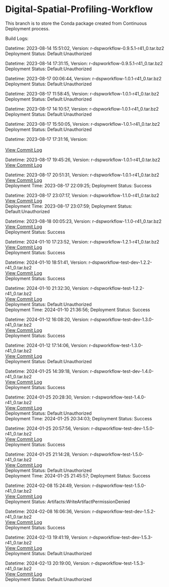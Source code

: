 # Digital-Spatial-Profiling-Workflow

This branch is to store the Conda package created from Continuous Deployment process.

Build Logs:

Datetime: 2023-08-14 15:51:02, Version:  r-dspworkflow-0.9.5.1-r41_0.tar.bz2
<br>Deployment Status: Default:Unauthorized

Datetime: 2023-08-14 17:31:15, Version:  r-dspworkflow-0.9.5.1-r41_0.tar.bz2
<br>Deployment Status: Default:Unauthorized

Datetime: 2023-08-17 00:06:44, Version:  r-dspworkflow-1.0.1-r41_0.tar.bz2
<br>Deployment Status: Default:Unauthorized

Datetime: 2023-08-17 11:58:45, Version:  r-dspworkflow-1.0.1-r41_0.tar.bz2
<br>Deployment Status: Default:Unauthorized

Datetime: 2023-08-17 14:10:57, Version:  r-dspworkflow-1.0.1-r41_0.tar.bz2
<br>Deployment Status: Default:Unauthorized

Datetime: 2023-08-17 15:50:05, Version:  r-dspworkflow-1.0.1-r41_0.tar.bz2
<br>Deployment Status: Default:Unauthorized

Datetime: 2023-08-17 17:31:16, Version:  
<br>[View Commit Log](Commit_Log_.log)

Datetime: 2023-08-17 19:45:26, Version:  r-dspworkflow-1.0.1-r41_0.tar.bz2
<br>[View Commit Log](Commit_Log_r-dspworkflow-1.0.1-r41_0.log)

Datetime: 2023-08-17 20:51:31, Version:  r-dspworkflow-1.0.1-r41_0.tar.bz2
<br>[View Commit Log](Commit_Log_r-dspworkflow-1.0.1-r41_0.log)
<br>Deployment Time: 2023-08-17 22:09:25; Deployment Status: Success

Datetime: 2023-08-17 23:07:17, Version:  r-dspworkflow-1.1.0-r41_0.tar.bz2
<br>[View Commit Log](Commit_Log_r-dspworkflow-1.1.0-r41_0.log)
<br>Deployment Time: 2023-08-17 23:07:59; Deployment Status: Default:Unauthorized

Datetime: 2023-08-18 00:05:23, Version:  r-dspworkflow-1.1.0-r41_0.tar.bz2
<br>[View Commit Log](Commit_Log_r-dspworkflow-1.1.0-r41_0.log)
<br>Deployment Status: Success

Datetime: 2024-01-10 17:23:52, Version:  r-dspworkflow-1.2.1-r41_0.tar.bz2
<br>[View Commit Log](Commit_Log_r-dspworkflow-1.2.1-r41_0.log)
<br>Deployment Status: Success

Datetime: 2024-01-10 18:51:41, Version:  r-dspworkflow-test-dev-1.2.2-r41_0.tar.bz2
<br>[View Commit Log](Commit_Log_r-dspworkflow-test-dev-1.2.2-r41_0.log)
<br>Deployment Status: Success

Datetime: 2024-01-10 21:32:30, Version:  r-dspworkflow-test-1.2.2-r41_0.tar.bz2
<br>[View Commit Log](Commit_Log_r-dspworkflow-test-1.2.2-r41_0.log)
<br>Deployment Status: Default:Unauthorized
<br>Deployment Time: 2024-01-10 21:36:56; Deployment Status: Success

Datetime: 2024-01-12 16:08:20, Version:  r-dspworkflow-test-dev-1.3.0-r41_0.tar.bz2
<br>[View Commit Log](Commit_Log_r-dspworkflow-test-dev-1.3.0-r41_0.log)
<br>Deployment Status: Success

Datetime: 2024-01-12 17:14:06, Version:  r-dspworkflow-test-1.3.0-r41_0.tar.bz2
<br>[View Commit Log](Commit_Log_r-dspworkflow-test-1.3.0-r41_0.log)
<br>Deployment Status: Default:Unauthorized

Datetime: 2024-01-25 14:39:18, Version:  r-dspworkflow-test-dev-1.4.0-r41_0.tar.bz2
<br>[View Commit Log](Commit_Log_r-dspworkflow-test-dev-1.4.0-r41_0.log)
<br>Deployment Status: Success

Datetime: 2024-01-25 20:28:30, Version:  r-dspworkflow-test-1.4.0-r41_0.tar.bz2
<br>[View Commit Log](Commit_Log_r-dspworkflow-test-1.4.0-r41_0.log)
<br>Deployment Status: Default:Unauthorized
<br>Deployment Time: 2024-01-25 20:34:03; Deployment Status: Success

Datetime: 2024-01-25 20:57:56, Version:  r-dspworkflow-test-dev-1.5.0-r41_0.tar.bz2
<br>[View Commit Log](Commit_Log_r-dspworkflow-test-dev-1.5.0-r41_0.log)
<br>Deployment Status: Success

Datetime: 2024-01-25 21:14:28, Version:  r-dspworkflow-test-1.5.0-r41_0.tar.bz2
<br>[View Commit Log](Commit_Log_r-dspworkflow-test-1.5.0-r41_0.log)
<br>Deployment Status: Default:Unauthorized
<br>Deployment Time: 2024-01-25 21:45:57; Deployment Status: Success

Datetime: 2024-02-08 15:24:49, Version:  r-dspworkflow-test-1.5.0-r41_0.tar.bz2
<br>[View Commit Log](Commit_Log_r-dspworkflow-test-1.5.0-r41_0.log)
<br>Deployment Status: Artifacts:WriteArtifactPermissionDenied

Datetime: 2024-02-08 16:06:36, Version:  r-dspworkflow-test-dev-1.5.2-r41_0.tar.bz2
<br>[View Commit Log](Commit_Log_r-dspworkflow-test-dev-1.5.2-r41_0.log)
<br>Deployment Status: Success

Datetime: 2024-02-13 19:41:19, Version:  r-dspworkflow-test-dev-1.5.3-r41_0.tar.bz2
<br>[View Commit Log](Commit_Log_r-dspworkflow-test-dev-1.5.3-r41_0.log)
<br>Deployment Status: Default:Unauthorized

Datetime: 2024-02-13 20:19:00, Version:  r-dspworkflow-test-1.5.3-r41_0.tar.bz2
<br>[View Commit Log](Commit_Log_r-dspworkflow-test-1.5.3-r41_0.log)
<br>Deployment Status: Default:Unauthorized
